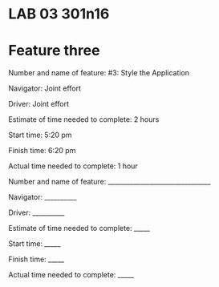# LAB 03 301n16


# Feature three
Number and name of feature: #3: Style the Application

Navigator: Joint effort

Driver: Joint effort

Estimate of time needed to complete: 2 hours

Start time: 5:20 pm

Finish time: 6:20 pm

Actual time needed to complete: 1 hour

<!-- Template of time estimate format -->
Number and name of feature: ________________________________

Navigator: __________

Driver: __________

Estimate of time needed to complete: _____

Start time: _____

Finish time: _____

Actual time needed to complete: _____